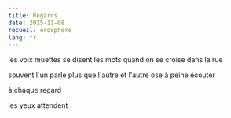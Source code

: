 ```yaml
---
title: Regards
date: 2015-11-08
recueil: erosphere
lang: fr
---
```


les voix muettes se disent les mots
quand on se croise dans la rue

souvent l'un parle plus que l'autre
et l'autre ose à peine écouter

à chaque regard

les yeux attendent
